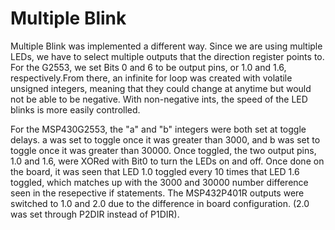 # Multiple Blink
Multiple Blink was implemented a different way. Since we are using multiple LEDs, we have to select multiple outputs that the direction
register points to. For the G2553, we set Bits 0 and 6 to be output pins, or 1.0 and 1.6, respectively.From there, an infinite for loop was created with volatile unsigned integers, meaning that they could change at anytime but would not be able to be negative. With non-negative ints, the speed of the LED blinks is more easily controlled. 

For the MSP430G2553, the  "a" and "b" integers were both set at toggle delays. a was set to toggle once it was greater than 3000, and b was set to toggle once it was greater than 30000. Once toggled, the two output pins, 1.0 and 1.6, were XORed with Bit0 to turn the LEDs on and off. Once done on the board, it was seen that LED 1.0 toggled every 10 times that LED 1.6 toggled, which matches up with the 3000 and 30000 number difference seen in the resepective if statements. The MSP432P401R outputs were switched to 1.0 and 2.0 due to the difference in board configuration. (2.0 was set through P2DIR instead of P1DIR). 
